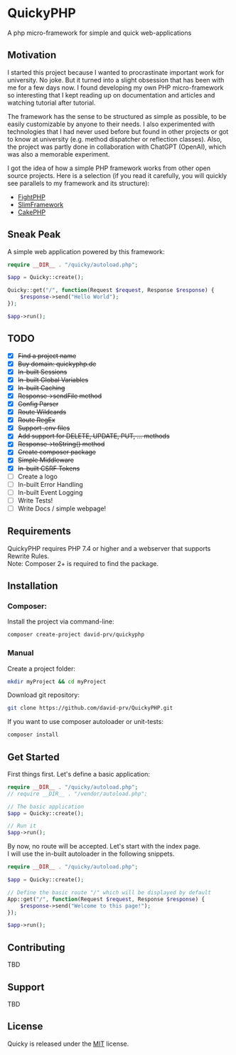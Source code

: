 # QuickyPHP
A php micro-framework for simple and quick web-applications

## Motivation
I started this project because I wanted to procrastinate important work for university. No joke. But it turned into a slight obsession that has been with me for a few days now. I found developing my own PHP micro-framework so interesting that I kept reading up on documentation and articles and watching tutorial after tutorial.

The framework has the sense to be structured as simple as possible, to be easily customizable by anyone to their needs. I also experimented with technologies that I had never used before but found in other projects or got to know at university (e.g. method dispatcher or reflection classes). Also, the project was partly done in collaboration with ChatGPT (OpenAI), which was also a memorable experiment.

I got the idea of how a simple PHP framework works from other open source projects. Here is a selection (if you read it carefully, you will quickly see parallels to my framework and its structure):
- [FightPHP](https://flightphp.com/)
- [SlimFramework](https://www.slimframework.com/)
- [CakePHP](https://cakephp.org/)

## Sneak Peak
A simple web application powered by this framework:
```php
require __DIR__ . "/quicky/autoload.php";

$app = Quicky::create();

Quicky::get("/", function(Request $request, Response $response) {
    $response->send("Hello World");
});

$app->run();
```

## TODO
- [x] ~~Find a project name~~  
- [x] ~~Buy domain: quickyphp.de~~
- [x] ~~In-built Sessions~~  
- [x] ~~In-built Global Variables~~  
- [x] ~~In-built Caching~~
- [x] ~~Response->sendFile method~~  
- [x] ~~Config Parser~~  
- [x] ~~Route Wildcards~~ 
- [x] ~~Route RegEx~~ 
- [x] ~~Support .env files~~
- [x] ~~Add support for DELETE, UPDATE, PUT, ... methods~~
- [x] ~~Response->toString() method~~  
- [x] ~~Create composer package~~
- [x] ~~Simple Middleware~~
- [x] ~~In-built CSRF Tokens~~  
- [ ] Create a logo  
- [ ] In-built Error Handling  
- [ ] In-built Event Logging  
- [ ] Write Tests!
- [ ] Write Docs / simple webpage!

## Requirements
QuickyPHP requires PHP 7.4 or higher and a webserver that supports Rewrite Rules.  
Note: Composer 2+ is required to find the package.

## Installation
### Composer:

Install the project via command-line:
```bash
composer create-project david-prv/quickyphp
```
  
### Manual

Create a project folder:
```bash
mkdir myProject && cd myProject
```
Download git repository:
```bash
git clone https://github.com/david-prv/QuickyPHP.git
```
If you want to use composer autoloader or unit-tests:
```bash
composer install
```

## Get Started
First things first. Let's define a basic application:
```php
require __DIR__ . "/quicky/autoload.php";
// require __DIR__ . "/vendor/autoload.php";

// The basic application
$app = Quicky::create();

// Run it
$app->run();
```
By now, no route will be accepted. Let's start with the index page.  
I will use the in-built autoloader in the following snippets.
```php
require __DIR__ . "/quicky/autoload.php";

$app = Quicky::create();

// Define the basic route "/" which will be displayed by default
App::get("/", function(Request $request, Response $response) {
    $response->send("Welcome to this page!");
});

$app->run();
```

## Contributing
TBD

## Support
TBD

## License
Quicky is released under the [MIT](https://en.m.wikipedia.org/wiki/MIT_License) license.
